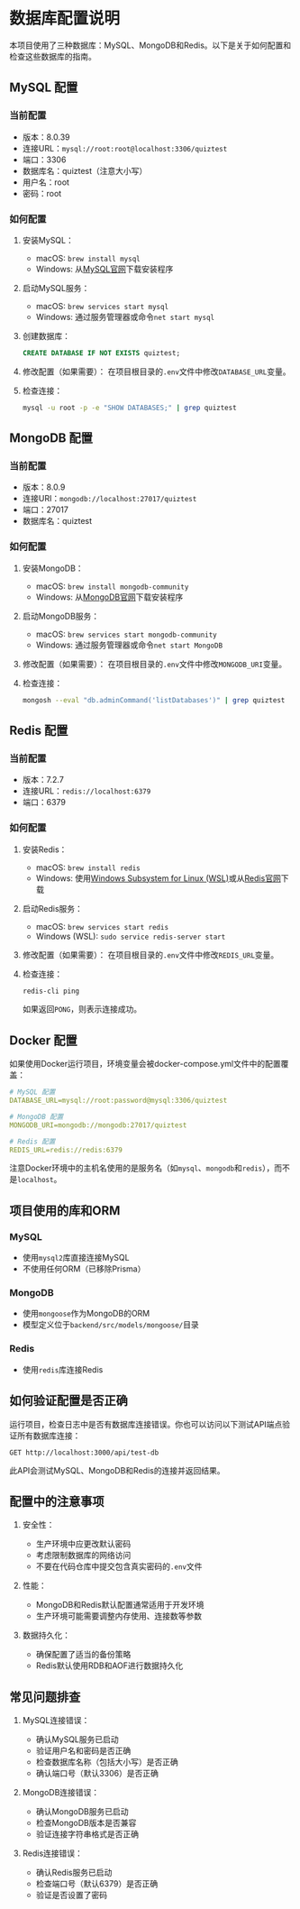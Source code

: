 # 数据库配置说明

本项目使用了三种数据库：MySQL、MongoDB和Redis。以下是关于如何配置和检查这些数据库的指南。

## MySQL 配置

### 当前配置
- 版本：8.0.39
- 连接URL：`mysql://root:root@localhost:3306/quiztest`
- 端口：3306
- 数据库名：quiztest（注意大小写）
- 用户名：root
- 密码：root

### 如何配置

1. 安装MySQL：
   - macOS: `brew install mysql`
   - Windows: 从[MySQL官网](https://dev.mysql.com/downloads/mysql/)下载安装程序

2. 启动MySQL服务：
   - macOS: `brew services start mysql`
   - Windows: 通过服务管理器或命令`net start mysql`

3. 创建数据库：
   ```sql
   CREATE DATABASE IF NOT EXISTS quiztest;
   ```

4. 修改配置（如果需要）：
   在项目根目录的`.env`文件中修改`DATABASE_URL`变量。

5. 检查连接：
   ```bash
   mysql -u root -p -e "SHOW DATABASES;" | grep quiztest
   ```

## MongoDB 配置

### 当前配置
- 版本：8.0.9
- 连接URI：`mongodb://localhost:27017/quiztest`
- 端口：27017
- 数据库名：quiztest

### 如何配置

1. 安装MongoDB：
   - macOS: `brew install mongodb-community`
   - Windows: 从[MongoDB官网](https://www.mongodb.com/try/download/community)下载安装程序

2. 启动MongoDB服务：
   - macOS: `brew services start mongodb-community`
   - Windows: 通过服务管理器或命令`net start MongoDB`

3. 修改配置（如果需要）：
   在项目根目录的`.env`文件中修改`MONGODB_URI`变量。

4. 检查连接：
   ```bash
   mongosh --eval "db.adminCommand('listDatabases')" | grep quiztest
   ```

## Redis 配置

### 当前配置
- 版本：7.2.7
- 连接URL：`redis://localhost:6379`
- 端口：6379

### 如何配置

1. 安装Redis：
   - macOS: `brew install redis`
   - Windows: 使用[Windows Subsystem for Linux (WSL)](https://docs.microsoft.com/en-us/windows/wsl/install)或从[Redis官网](https://redis.io/download)下载

2. 启动Redis服务：
   - macOS: `brew services start redis`
   - Windows (WSL): `sudo service redis-server start`

3. 修改配置（如果需要）：
   在项目根目录的`.env`文件中修改`REDIS_URL`变量。

4. 检查连接：
   ```bash
   redis-cli ping
   ```
   如果返回`PONG`，则表示连接成功。

## Docker 配置

如果使用Docker运行项目，环境变量会被docker-compose.yml文件中的配置覆盖：

```yaml
# MySQL 配置
DATABASE_URL=mysql://root:password@mysql:3306/quiztest

# MongoDB 配置
MONGODB_URI=mongodb://mongodb:27017/quiztest

# Redis 配置
REDIS_URL=redis://redis:6379
```

注意Docker环境中的主机名使用的是服务名（如`mysql`、`mongodb`和`redis`），而不是`localhost`。

## 项目使用的库和ORM

### MySQL
- 使用`mysql2`库直接连接MySQL
- 不使用任何ORM（已移除Prisma）

### MongoDB
- 使用`mongoose`作为MongoDB的ORM
- 模型定义位于`backend/src/models/mongoose/`目录

### Redis
- 使用`redis`库连接Redis

## 如何验证配置是否正确

运行项目，检查日志中是否有数据库连接错误。你也可以访问以下测试API端点验证所有数据库连接：

```
GET http://localhost:3000/api/test-db
```

此API会测试MySQL、MongoDB和Redis的连接并返回结果。

## 配置中的注意事项

1. 安全性：
   - 生产环境中应更改默认密码
   - 考虑限制数据库的网络访问
   - 不要在代码仓库中提交包含真实密码的`.env`文件

2. 性能：
   - MongoDB和Redis默认配置通常适用于开发环境
   - 生产环境可能需要调整内存使用、连接数等参数

3. 数据持久化：
   - 确保配置了适当的备份策略
   - Redis默认使用RDB和AOF进行数据持久化

## 常见问题排查

1. MySQL连接错误：
   - 确认MySQL服务已启动
   - 验证用户名和密码是否正确
   - 检查数据库名称（包括大小写）是否正确
   - 确认端口号（默认3306）是否正确

2. MongoDB连接错误：
   - 确认MongoDB服务已启动
   - 检查MongoDB版本是否兼容
   - 验证连接字符串格式是否正确

3. Redis连接错误：
   - 确认Redis服务已启动
   - 检查端口号（默认6379）是否正确
   - 验证是否设置了密码 